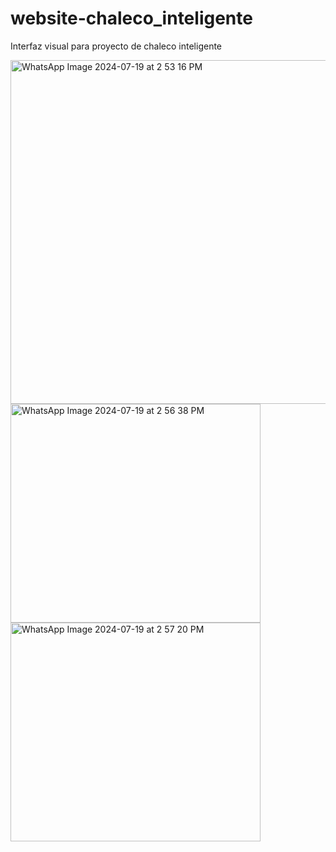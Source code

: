# website-chaleco_inteligente
Interfaz visual para proyecto de chaleco inteligente 

<img src="https://github.com/user-attachments/assets/400ee894-233b-4919-a051-361dbb13a779" alt="WhatsApp Image 2024-07-19 at 2 53 16 PM" width="800" height="550">
<br/>
<img src="https://github.com/user-attachments/assets/64636713-406d-460d-a5a1-e806e020bfb3" alt="WhatsApp Image 2024-07-19 at 2 56 38 PM" width="400" height="350">

<img src="https://github.com/user-attachments/assets/4124096c-ee1c-47be-a02d-31f6f7483c9a" alt="WhatsApp Image 2024-07-19 at 2 57 20 PM" width="400" height="350">

